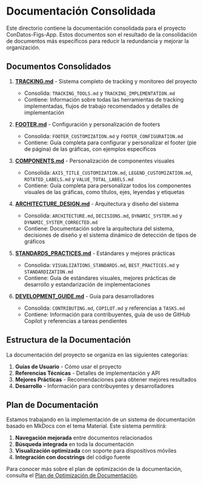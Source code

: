 # Documentación Consolidada

Este directorio contiene la documentación consolidada para el proyecto ConDatos-Figs-App. Estos documentos son el resultado de la consolidación de documentos más específicos para reducir la redundancia y mejorar la organización.

## Documentos Consolidados

1. [**TRACKING.md**](TRACKING.md) - Sistema completo de tracking y monitoreo del proyecto
   - Consolida: `TRACKING_TOOLS.md` y `TRACKING_IMPLEMENTATION.md`
   - Contiene: Información sobre todas las herramientas de tracking implementadas, flujos de trabajo recomendados y detalles de implementación

2. [**FOOTER.md**](FOOTER.md) - Configuración y personalización de footers
   - Consolida: `FOOTER_CUSTOMIZATION.md` y `FOOTER_CONFIGURATION.md`
   - Contiene: Guía completa para configurar y personalizar el footer (pie de página) de las gráficas, con ejemplos específicos

3. [**COMPONENTS.md**](COMPONENTS.md) - Personalización de componentes visuales
   - Consolida: `AXIS_TITLE_CUSTOMIZATION.md`, `LEGEND_CUSTOMIZATION.md`, `ROTATED_LABELS.md` y `VALUE_TOTAL_LABELS.md`
   - Contiene: Guía completa para personalizar todos los componentes visuales de las gráficas, como títulos, ejes, leyendas y etiquetas

4. [**ARCHITECTURE_DESIGN.md**](ARCHITECTURE_DESIGN.md) - Arquitectura y diseño del sistema
   - Consolida: `ARCHITECTURE.md`, `DECISIONS.md`, `DYNAMIC_SYSTEM.md` y `DYNAMIC_SYSTEM_CORRECTED.md`
   - Contiene: Documentación sobre la arquitectura del sistema, decisiones de diseño y el sistema dinámico de detección de tipos de gráficos

5. [**STANDARDS_PRACTICES.md**](STANDARDS_PRACTICES.md) - Estándares y mejores prácticas
   - Consolida: `VISUALIZATIONS_STANDARDS.md`, `BEST_PRACTICES.md` y `STANDARDIZATION.md`
   - Contiene: Guía de estándares visuales, mejores prácticas de desarrollo y estandarización de implementaciones

6. [**DEVELOPMENT_GUIDE.md**](DEVELOPMENT_GUIDE.md) - Guía para desarrolladores
   - Consolida: `CONTRIBUTING.md`, `COPILOT.md` y referencias a `TASKS.md`
   - Contiene: Información para contribuyentes, guía de uso de GitHub Copilot y referencias a tareas pendientes

## Estructura de la Documentación

La documentación del proyecto se organiza en las siguientes categorías:

1. **Guías de Usuario** - Cómo usar el proyecto
2. **Referencias Técnicas** - Detalles de implementación y API
3. **Mejores Prácticas** - Recomendaciones para obtener mejores resultados
4. **Desarrollo** - Información para contribuyentes y desarrolladores

## Plan de Documentación

Estamos trabajando en la implementación de un sistema de documentación basado en MkDocs con el tema Material. Este sistema permitirá:

1. **Navegación mejorada** entre documentos relacionados
2. **Búsqueda integrada** en toda la documentación
3. **Visualización optimizada** con soporte para dispositivos móviles
4. **Integración con docstrings** del código fuente

Para conocer más sobre el plan de optimización de la documentación, consulta el [Plan de Optimización de Documentación](../DOC_OPTIMIZATION_PLAN.md).
